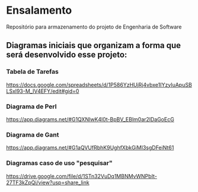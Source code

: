 # Ensalamento
Repositório para armazenamento do projeto de Engenharia de Software

## Diagramas iniciais que organizam a forma que será desenvolvido esse projeto:

### Tabela de Tarefas

https://docs.google.com/spreadsheets/d/1P586YzHUjRj4vbxe1IYzyIuApuSBLSxl93-M_IV4EFY/edit#gid=0

### Diagrama de Perl

https://app.diagrams.net/#G1QXNIwK4l0t-BpBV_EBlm0ar2lDaGoEcG

### Diagrama de Gant

https://app.diagrams.net/#G1aQVUfRbhK9UghfXbkGiMI3sgDFeiNt61

### Diagramas caso de uso "pesquisar"
https://drive.google.com/file/d/1STn32VuDq1MBNMvWNPbIt-27TF3kZpQi/view?usp=share_link
